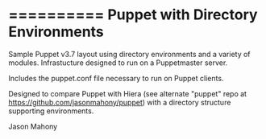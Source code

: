 ==========
Puppet with Directory Environments
==========
Sample Puppet v3.7 layout using directory environments and a variety of modules. Infrastucture designed to run on a Puppetmaster server.

Includes the puppet.conf file necessary to run on Puppet clients.

Designed to compare Puppet with Hiera (see alternate "puppet" repo at https://github.com/jasonmahony/puppet) with a directory structure supporting environments.

Jason Mahony
